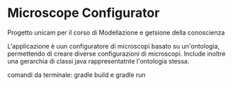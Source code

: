 # Microscope Configurator
 Progetto unicam per il corso di Modellazione e getsione della conoscienza
 
 L'applicazione è uun configuratore di microscopi basato su un'ontologia, permettendo di creare diverse configurazioni di microscopi.
 Include inoltre una gerarchia di classi java rappresentatnte l'ontologia stessa.
 
 comandi da terminale: gradle build e gradle run
